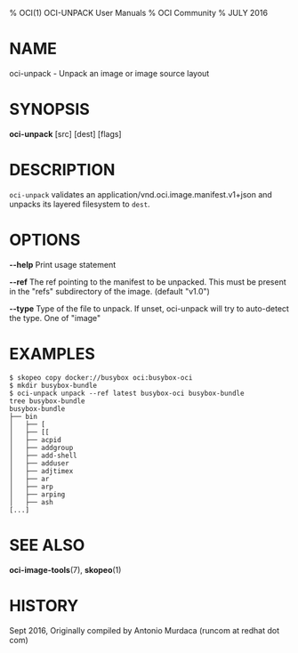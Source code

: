 % OCI(1) OCI-UNPACK User Manuals
% OCI Community
% JULY 2016
# NAME
oci-unpack \- Unpack an image or image source layout

# SYNOPSIS
**oci-unpack** [src] [dest] [flags]

# DESCRIPTION
`oci-unpack` validates an application/vnd.oci.image.manifest.v1+json and unpacks its layered filesystem to `dest`.

# OPTIONS
**--help**
  Print usage statement

**--ref**
  The ref pointing to the manifest to be unpacked. This must be present in the "refs" subdirectory of the image. (default "v1.0")

**--type**
  Type of the file to unpack. If unset, oci-unpack will try to auto-detect the type. One of "image"

# EXAMPLES
```
$ skopeo copy docker://busybox oci:busybox-oci
$ mkdir busybox-bundle
$ oci-unpack unpack --ref latest busybox-oci busybox-bundle
tree busybox-bundle
busybox-bundle
├── bin
│   ├── [
│   ├── [[
│   ├── acpid
│   ├── addgroup
│   ├── add-shell
│   ├── adduser
│   ├── adjtimex
│   ├── ar
│   ├── arp
│   ├── arping
│   ├── ash
[...]
```

# SEE ALSO
**oci-image-tools**(7), **skopeo**(1)

# HISTORY
Sept 2016, Originally compiled by Antonio Murdaca (runcom at redhat dot com)
